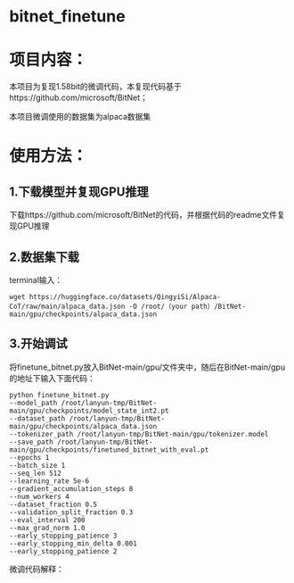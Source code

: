 # bitnet_finetune

# 项目内容：
本项目为复现1.58bit的微调代码，本复现代码基于https://github.com/microsoft/BitNet；

本项目微调使用的数据集为alpaca数据集


# 使用方法：

## 1.下载模型并复现GPU推理

下载https://github.com/microsoft/BitNet的代码，并根据代码的readme文件复现GPU推理

## 2.数据集下载

terminal输入：

```
wget https://huggingface.co/datasets/QingyiSi/Alpaca-CoT/raw/main/alpaca_data.json -O /root/（your path）/BitNet-main/gpu/checkpoints/alpaca_data.json
```

## 3.开始调试

将finetune_bitnet.py放入BitNet-main/gpu/文件夹中，随后在BitNet-main/gpu的地址下输入下面代码：

```
python finetune_bitnet.py
--model_path /root/lanyun-tmp/BitNet-main/gpu/checkpoints/model_state_int2.pt
--dataset_path /root/lanyun-tmp/BitNet-main/gpu/checkpoints/alpaca_data.json
--tokenizer_path /root/lanyun-tmp/BitNet-main/gpu/tokenizer.model
--save_path /root/lanyun-tmp/BitNet-main/gpu/checkpoints/finetuned_bitnet_with_eval.pt
--epochs 1
--batch_size 1
--seq_len 512
--learning_rate 5e-6
--gradient_accumulation_steps 8
--num_workers 4
--dataset_fraction 0.5
--validation_split_fraction 0.3
--eval_interval 200
--max_grad_norm 1.0
--early_stopping_patience 3
--early_stopping_min_delta 0.001
--early_stopping_patience 2
```

微调代码解释：

